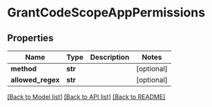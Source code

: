 # GrantCodeScopeAppPermissions

## Properties
Name | Type | Description | Notes
------------ | ------------- | ------------- | -------------
**method** | **str** |  | [optional] 
**allowed_regex** | **str** |  | [optional] 

[[Back to Model list]](../README.md#documentation-for-models) [[Back to API list]](../README.md#documentation-for-api-endpoints) [[Back to README]](../README.md)


